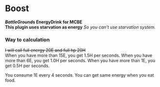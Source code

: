# Boost
***BattleGround*s EnergyDrink for MCBE**  
**This plugin uses starvation as energy**
*So you can't use starvation system.*

### Way to calculation
~~I will call full energy 20E and full hp 20H~~  
When you have more than 15E, you get 1.5H per seconds.
When you have more than 6E, you get 1.0H per seconds.
When you have more than 1E, you get 0.5H per seconds.

You consume 1E every 4 seconds.
You can get same energy when you eat food.
